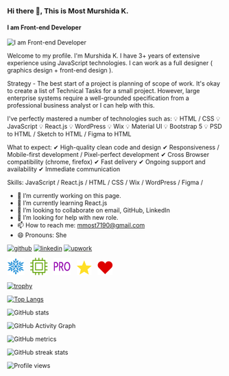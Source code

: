 ### Hi there 👋, This is Most Murshida K.
#### I am Front-end Developer 
![I am Front-end Developer ](https://res.cloudinary.com/practicaldev/image/fetch/s--2bZIjPGC--/c_limit%2Cf_auto%2Cfl_progressive%2Cq_66%2Cw_880/https://dev-to-uploads.s3.amazonaws.com/i/d4tvukbt5mra37cvwklk.gif)

Welcome to my profile. I'm Murshida K.
I have 3+ years of extensive experience using JavaScript technologies. I can work as a full designer ( graphics design + front-end design ).

Strategy - The best start of a project is planning of scope of work. It's okay to create a list of Technical Tasks for a small project. However, large enterprise systems require a well-grounded specification from a professional business analyst or I can help with this.

I've perfectly mastered a number of technologies such as:
💡 HTML / CSS
💡 JavaScript
💡 React.js
💡 WordPress
💡 Wix
💡 Material UI
💡 Bootstrap 5
💡 PSD to HTML / Sketch to HTML / Figma to HTML

What to expect:
✔ High-quality clean code and design
✔ Responsiveness / Mobile-first development / Pixel-perfect development
✔ Cross Browser compatibility (chrome, firefox)
✔ Fast delivery
✔ Ongoing support and availability
✔ Immediate communication

Skills: JavaScript / React.js / HTML / CSS / Wix / WordPress / Figma /

- 🔭 I’m currently working on this page. 
- 🌱 I’m currently learning React.js 
- 👯 I’m looking to collaborate on email, GitHub, LinkedIn 
- 🤔 I’m looking for help with new role. 
- 📫 How to reach me: mmost7190@gmail.com
- 😄 Pronouns: She 


[<img src='https://cdn.jsdelivr.net/npm/simple-icons@3.0.1/icons/github.svg' alt='github' height='40'>](https://github.com/MonoTech71)  [<img src='https://cdn.jsdelivr.net/npm/simple-icons@3.0.1/icons/linkedin.svg' alt='linkedin' height='40'>](https://www.linkedin.com/in/https://www.linkedin.com/in/murshida-khatun//)  [<img src='https://cdn.jsdelivr.net/npm/simple-icons@3.0.1/icons/upwork.svg' alt='upwork' height='40'>](https://www.upwork.com/freelancers/~01cdd6dae28d6395fb)  

<a href='https://archiveprogram.github.com/'><img src='https://raw.githubusercontent.com/acervenky/animated-github-badges/master/assets/acbadge.gif' width='40' height='40'></a> <a href='https://docs.github.com/en/developers'><img src='https://raw.githubusercontent.com/acervenky/animated-github-badges/master/assets/devbadge.gif' width='40' height='40'></a> <a href='https://github.com/pricing'><img src='https://raw.githubusercontent.com/acervenky/animated-github-badges/master/assets/pro.gif' width='40' height='40'></a> <a href='https://stars.github.com/'><img src='https://raw.githubusercontent.com/acervenky/animated-github-badges/master/assets/starbadge.gif' width='35' height='35'></a> <a href='https://docs.github.com/en/github/supporting-the-open-source-community-with-github-sponsors'><img src='https://raw.githubusercontent.com/acervenky/animated-github-badges/master/assets/sponsorbadge.gif' width='35' height='35'></a> 

[![trophy](https://github-profile-trophy.vercel.app/?username=MonoTech71)](https://github.com/ryo-ma/github-profile-trophy)

[![Top Langs](https://github-readme-stats.vercel.app/api/top-langs/?username=MonoTech71)](https://github.com/anuraghazra/github-readme-stats)

![GitHub stats](https://github-readme-stats.vercel.app/api?username=MonoTech71&show_icons=true&count_private=true)  

![GitHub Activity Graph](https://activity-graph.herokuapp.com/graph?username=MonoTech71)  

![GitHub metrics](https://metrics.lecoq.io/MonoTech71)  

![GitHub streak stats](https://github-readme-streak-stats.herokuapp.com/?user=MonoTech71)  

![Profile views](https://gpvc.arturio.dev/MonoTech71)  
